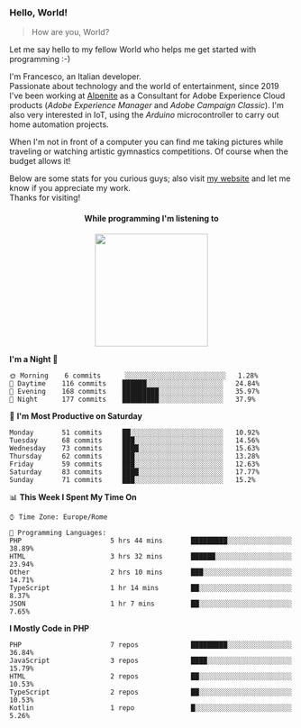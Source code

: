 ### Hello, World!

> How are you, World?

Let me say hello to my fellow World who helps me get started with programming :-)

I'm Francesco, an Italian developer.  
Passionate about technology and the world of entertainment, since 2019 I've been working at [Alpenite](https://www.alpenite.com) as a Consultant for Adobe Experience Cloud products (*Adobe Experience Manager* and *Adobe Campaign Classic*). I'm also very interested in IoT, using the *Arduino* microcontroller to carry out home automation projects.

When I'm not in front of a computer you can find me taking pictures while traveling or watching artistic gymnastics competitions. Of course when the budget allows it!

Below are some stats for you curious guys; also visit [my website](https://www.francescorega.eu) and let me know if you appreciate my work.  
Thanks for visiting!

<div align="center">
  <h4>While programming I'm listening to</h4>
  <a href="https://apps.francescorega.eu/now-playing/11147232609" target="_blank"><img src="https://apps.francescorega.eu/now-playing/11147232609" width="200"></a>
</div>

<!--START_SECTION:waka-->
**I'm a Night 🦉** 

```text
🌞 Morning    6 commits      ░░░░░░░░░░░░░░░░░░░░░░░░░   1.28% 
🌆 Daytime    116 commits    ██████░░░░░░░░░░░░░░░░░░░   24.84% 
🌃 Evening    168 commits    █████████░░░░░░░░░░░░░░░░   35.97% 
🌙 Night      177 commits    █████████░░░░░░░░░░░░░░░░   37.9%

```
📅 **I'm Most Productive on Saturday** 

```text
Monday       51 commits     ██░░░░░░░░░░░░░░░░░░░░░░░   10.92% 
Tuesday      68 commits     ███░░░░░░░░░░░░░░░░░░░░░░   14.56% 
Wednesday    73 commits     ████░░░░░░░░░░░░░░░░░░░░░   15.63% 
Thursday     62 commits     ███░░░░░░░░░░░░░░░░░░░░░░   13.28% 
Friday       59 commits     ███░░░░░░░░░░░░░░░░░░░░░░   12.63% 
Saturday     83 commits     ████░░░░░░░░░░░░░░░░░░░░░   17.77% 
Sunday       71 commits     ███░░░░░░░░░░░░░░░░░░░░░░   15.2%

```


📊 **This Week I Spent My Time On** 

```text
⌚︎ Time Zone: Europe/Rome

💬 Programming Languages: 
PHP                      5 hrs 44 mins       █████████░░░░░░░░░░░░░░░░   38.89% 
HTML                     3 hrs 32 mins       ██████░░░░░░░░░░░░░░░░░░░   23.94% 
Other                    2 hrs 10 mins       ███░░░░░░░░░░░░░░░░░░░░░░   14.71% 
TypeScript               1 hr 14 mins        ██░░░░░░░░░░░░░░░░░░░░░░░   8.37% 
JSON                     1 hr 7 mins         ██░░░░░░░░░░░░░░░░░░░░░░░   7.65%

```

**I Mostly Code in PHP** 

```text
PHP                      7 repos             █████████░░░░░░░░░░░░░░░░   36.84% 
JavaScript               3 repos             ████░░░░░░░░░░░░░░░░░░░░░   15.79% 
HTML                     2 repos             ██░░░░░░░░░░░░░░░░░░░░░░░   10.53% 
TypeScript               2 repos             ██░░░░░░░░░░░░░░░░░░░░░░░   10.53% 
Kotlin                   1 repo              █░░░░░░░░░░░░░░░░░░░░░░░░   5.26%

```



<!--END_SECTION:waka-->
